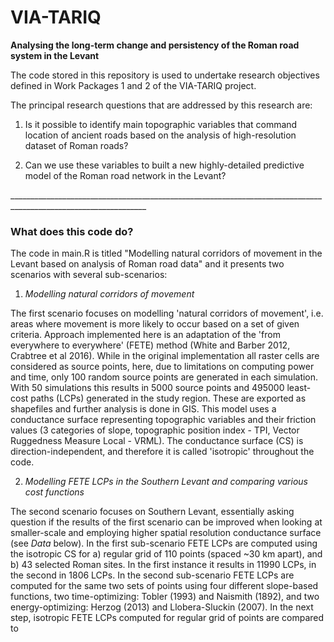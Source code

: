 # VIA-TARIQ

**Analysing the long-term change and persistency of the Roman road system in the Levant**

The code stored in this repository is used to undertake research objectives defined in Work Packages 1 and 2 of the VIA-TARIQ project.

The principal research questions that are addressed by this research are:

1.  Is it possible to identify main topographic variables that command location of ancient roads based on the analysis of high-resolution dataset of Roman roads?

2.  Can we use these variables to built a new highly-detailed predictive model of the Roman road network in the Levant?

\_\_\_\_\_\_\_\_\_\_\_\_\_\_\_\_\_\_\_\_\_\_\_\_\_\_\_\_\_\_\_\_\_\_\_\_\_\_\_\_\_\_\_\_\_\_\_\_\_\_\_\_\_\_\_\_\_\_\_\_\_\_\_\_\_\_\_\_\_\_\_\_\_\_\_\_\_\_\_\_\_\_\_\_\_\_\_\_\_\_\_\_\_\_\_\_\_\_\_\_\_\_\_\_\_\_\_\_\_\_\_\_

### What does this code do?

The code in main.R is titled "Modelling natural corridors of movement in the Levant based on analysis of Roman road data" and it presents two scenarios with several sub-scenarios:

1.  *Modelling natural corridors of movement*

The first scenario focuses on modelling 'natural corridors of movement', i.e. areas where movement is more likely to occur based on a set of given criteria. Approach implemented here is an adaptation of the 'from everywhere to everywhere' (FETE) method (White and Barber 2012, Crabtree et al 2016). While in the original implementation all raster cells are considered as source points, here, due to limitations on computing power and time, only 100 random source points are generated in each simulation. With 50 simulations this results in 5000 source points and 495000 least-cost paths (LCPs) generated in the study region. These are exported as shapefiles and further analysis is done in GIS. This model uses a conductance surface representing topographic variables and their friction values (3 categories of slope, topographic position index - TPI, Vector Ruggedness Measure Local - VRML). The conductance surface (CS) is direction-independent, and therefore it is called 'isotropic' throughout the code.

2.  *Modelling FETE LCPs in the Southern Levant and comparing various cost functions*

The second scenario focuses on Southern Levant, essentially asking question if the results of the first scenario can be improved when looking at smaller-scale and employing higher spatial resolution conductance surface (see *Data* below). In the first sub-scenario FETE LCPs are computed using the isotropic CS for a) regular grid of 110 points (spaced \~30 km apart), and b) 43 selected Roman sites. In the first instance it results in 11990 LCPs, in the second in 1806 LCPs. In the second sub-scenario FETE LCPs are computed for the same two sets of points using four different slope-based functions, two time-optimizing: Tobler (1993) and Naismith (1892), and two energy-optimizing: Herzog (2013) and Llobera-Sluckin (2007). In the next step, isotropic FETE LCPs computed for regular grid of points are compared to
